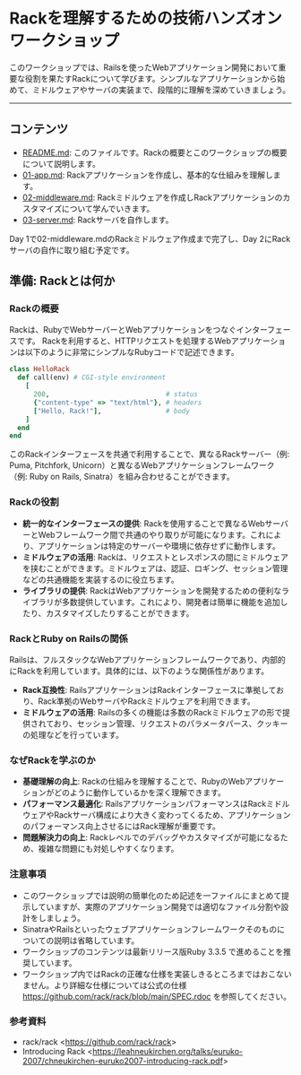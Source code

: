 # Rackを理解するための技術ハンズオンワークショップ

このワークショップでは、Railsを使ったWebアプリケーション開発において重要な役割を果たすRackについて学びます。シンプルなアプリケーションから始めて、ミドルウェアやサーバの実装まで、段階的に理解を深めていきましょう。

---

## コンテンツ
- [README.md](README.md): このファイルです。Rackの概要とこのワークショップの概要について説明します。
- [01-app.md](01-app.md): Rackアプリケーションを作成し、基本的な仕組みを理解します。
- [02-middleware.md](02-middleware.md): Rackミドルウェアを作成しRackアプリケーションのカスタマイズについて学んでいきます。
- [03-server.md](03-server.md): Rackサーバを自作します。

Day 1で02-middleware.mdのRackミドルウェア作成まで完了し、Day 2にRackサーバの自作に取り組む予定です。

## 準備: Rackとは何か

### Rackの概要

Rackは、RubyでWebサーバーとWebアプリケーションをつなぐインターフェースです。
Rackを利用すると、HTTPリクエストを処理するWebアプリケーションは以下のように非常にシンプルなRubyコードで記述できます。

```ruby
class HelloRack
  def call(env) # CGI-style environment
    [
      200,                             # status
      {"content-type" => "text/html"}, # headers
      ["Hello, Rack!"],                # body
    ]
  end
end
```

このRackインターフェースを共通で利用することで、異なるRackサーバー（例: Puma, Pitchfork, Unicorn）と異なるWebアプリケーションフレームワーク（例: Ruby on Rails, Sinatra）を組み合わせることができます。

### Rackの役割

- **統一的なインターフェースの提供**: Rackを使用することで異なるWebサーバーとWebフレームワーク間で共通のやり取りが可能になります。これにより、アプリケーションは特定のサーバーや環境に依存せずに動作します。
- **ミドルウェアの活用**: Rackは、リクエストとレスポンスの間にミドルウェアを挟むことができます。ミドルウェアは、認証、ロギング、セッション管理などの共通機能を実装するのに役立ちます。
- **ライブラリの提供**: RackはWebアプリケーションを開発するための便利なライブラリが多数提供しています。これにより、開発者は簡単に機能を追加したり、カスタマイズしたりすることができます。

### RackとRuby on Railsの関係

Railsは、フルスタックなWebアプリケーションフレームワークであり、内部的にRackを利用しています。具体的には、以下のような関係性があります。

- **Rack互換性**: RailsアプリケーションはRackインターフェースに準拠しており、Rack準拠のWebサーバやRackミドルウェアを利用できます。
- **ミドルウェアの活用**: Railsの多くの機能は多数のRackミドルウェアの形で提供されており、セッション管理、リクエストのパラメータパース、クッキーの処理などを行っています。

### なぜRackを学ぶのか

- **基礎理解の向上**: Rackの仕組みを理解することで、RubyのWebアプリケーションがどのように動作しているかを深く理解できます。
- **パフォーマンス最適化**: RailsアプリケーションパフォーマンスはRackミドルウェアやRackサーバ構成により大きく変わってくるため、アプリケーションのパフォーマンス向上させるにはRack理解が重要です。
- **問題解決力の向上**: Rackレベルでのデバッグやカスタマイズが可能になるため、複雑な問題にも対処しやすくなります。

### 注意事項
- このワークショップでは説明の簡単化のため記述を一ファイルにまとめて提示していますが、実際のアプリケーション開発では適切なファイル分割や設計をしましょう。
- SinatraやRailsといったウェブアプリケーションフレームワークそのものについての説明は省略しています。
- ワークショップのコンテンツは最新リリース版Ruby 3.3.5 で進めることを推奨しています。
- ワークショップ内ではRackの正確な仕様を実装しきるところまではおこないません。より詳細な仕様については公式の仕様 <https://github.com/rack/rack/blob/main/SPEC.rdoc> を参照してください。

### 参考資料
- rack/rack <<https://github.com/rack/rack>>
- Introducing Rack <<https://leahneukirchen.org/talks/euruko-2007/chneukirchen-euruko2007-introducing-rack.pdf>>
